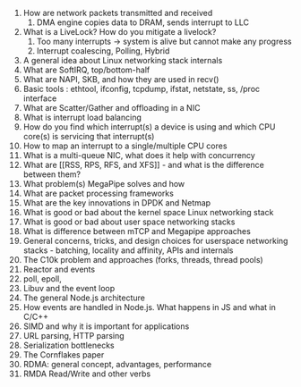
1. How are network packets transmitted and received
	1. DMA engine copies data to DRAM, sends interrupt to LLC
2. What is a LiveLock? How do you mitigate a livelock?
	1. Too many interrupts -> system is alive but cannot make any progress
	2. Interrupt coalescing, Polling, Hybrid
3. A general idea about Linux networking stack internals
4. What are SoftIRQ, top/bottom-half
5. What are NAPI, SKB, and how they are used in recv()
6. Basic tools : ethtool, ifconfig, tcpdump, ifstat, netstate, ss, /proc interface
7. What are Scatter/Gather and offloading in a NIC
8. What is interrupt load balancing
9. How do you find which interrupt(s) a device is using and which CPU core(s) is servicing that interrupt(s)
10. How to map an interrupt to a single/multiple CPU cores
11. What is a multi-queue NIC, what does it help with concurrency
12. What are [[RSS, RPS, RFS, and XFS]] - and what is the difference between them?
13. What problem(s) MegaPipe solves and how
14. What are packet processing frameworks
15. What are the key innovations in DPDK and Netmap
16. What is good or bad about the kernel space Linux networking stack
17. What is good or bad about user space networking stacks
18. What is difference between mTCP and Megapipe approaches
19. General concerns, tricks, and design choices for userspace networking stacks - batching, locality and affinity, APIs and internals
20. The C10k problem and approaches (forks, threads, thread pools)
21. Reactor and events
22. poll, epoll,
23. Libuv and the event loop
24. The general Node.js architecture
25. How events are handled in Node.js. What happens in JS and what in C/C++
26. SIMD and why it is important for applications
27. URL parsing, HTTP parsing
28. Serialization bottlenecks
29. The Cornflakes paper
30. RDMA: general concept, advantages, performance
31. RMDA Read/Write and other verbs